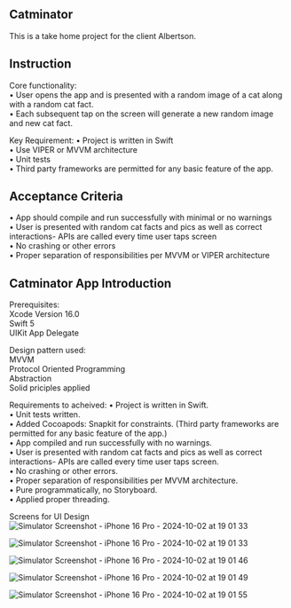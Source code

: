 ## Catminator
This is a take home project for the client Albertson.<br />

## Instruction
Core functionality:<br />
• User opens the app and is presented with a random image of a cat along with a random cat fact.<br />
• Each subsequent tap on the screen will generate a new random image and new cat fact.<br /> 

Key Requirement:
• Project is written in Swift<br />
• Use VIPER or MVVM architecture<br />
• Unit tests<br />
• Third party frameworks are permitted for any basic feature of the app.<br /> 

## Acceptance Criteria
• App should compile and run successfully with minimal or no warnings <br /> 
• User is presented with random cat facts and pics as well as correct interactions- APIs are called every time user taps screen<br />
• No crashing or other errors<br />
• Proper separation of responsibilities per MVVM or VIPER architecture<br />

## Catminator App Introduction
Prerequisites:<br />
 Xcode Version 16.0<br />
 Swift 5<br />
 UIKit App Delegate<br />

Design pattern used:<br />
 MVVM<br />
 Protocol Oriented Programming<br />
 Abstraction<br />
 Solid priciples applied<br />

Requirements to acheived:
• Project is written in Swift.<br />
• Unit tests written.<br />
• Added Cocoapods: Snapkit for constraints. (Third party frameworks are permitted for any basic feature of the app.)<br /> 
• App compiled and run successfully with no warnings.<br />
• User is presented with random cat facts and pics as well as correct interactions- APIs are called every time user taps screen.<br />
• No crashing or other errors.<br />
• Proper separation of responsibilities per MVVM architecture.<br />
• Pure programmatically, no Storyboard. <br />
• Applied proper threading.<br />

Screens for UI Design<br />
![Simulator Screenshot - iPhone 16 Pro - 2024-10-02 at 19 01 33](https://github.com/user-attachments/assets/bbbbe50b-eca1-4571-96d6-72353bc709a4)  

![Simulator Screenshot - iPhone 16 Pro - 2024-10-02 at 19 01 33](https://github.com/user-attachments/assets/53f6d835-ca8b-4fe3-94d1-ee8d3573d65e)

![Simulator Screenshot - iPhone 16 Pro - 2024-10-02 at 19 01 46](https://github.com/user-attachments/assets/31da77f7-1f49-4aa0-bde5-6389deeaaadf)

![Simulator Screenshot - iPhone 16 Pro - 2024-10-02 at 19 01 49](https://github.com/user-attachments/assets/7e618bc8-620c-44fe-9060-11361c08c8c4)

![Simulator Screenshot - iPhone 16 Pro - 2024-10-02 at 19 01 55](https://github.com/user-attachments/assets/dc72dea9-bb49-44e2-a6c3-a82f3cb46cd4)

